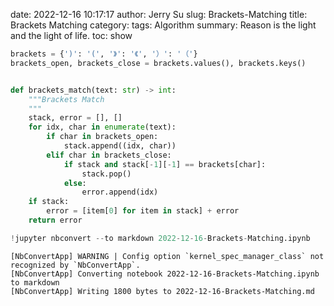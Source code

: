 date: 2022-12-16 10:17:17
author: Jerry Su
slug: Brackets-Matching
title: Brackets Matching
category: 
tags: Algorithm
summary: Reason is the light and the light of life.
toc: show


```python
brackets = {')': '(', '》': '《', '）': '（'}
brackets_open, brackets_close = brackets.values(), brackets.keys()


def brackets_match(text: str) -> int:
    """Brackets Match
    """
    stack, error = [], []
    for idx, char in enumerate(text):
        if char in brackets_open:
            stack.append((idx, char))
        elif char in brackets_close:
            if stack and stack[-1][-1] == brackets[char]:
                stack.pop()
            else:
                error.append(idx)
    if stack:
        error = [item[0] for item in stack] + error
    return error
```


```python
!jupyter nbconvert --to markdown 2022-12-16-Brackets-Matching.ipynb
```

    [NbConvertApp] WARNING | Config option `kernel_spec_manager_class` not recognized by `NbConvertApp`.
    [NbConvertApp] Converting notebook 2022-12-16-Brackets-Matching.ipynb to markdown
    [NbConvertApp] Writing 1800 bytes to 2022-12-16-Brackets-Matching.md



```python

```
